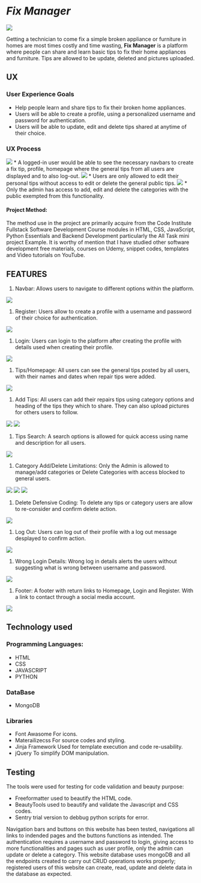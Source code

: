 # *Fix Manager*
<img src="static/assets/home.png">

Getting a technician to come fix a simple broken appliance or furniture in homes are most times costly and time wasting,  **Fix Manager** is a platform where people can share and learn basic tips to fix their home appliances and furniture. Tips are allowed to be update, deleted and pictures uploaded.


## UX

### User Experience Goals

* Help people learn and share tips to fix their broken home appliances.
* Users will be able to create a profile, using a personalized username and password for authentication.
* Users will be able to update, edit and delete tips shared at anytime of their choice.

### UX Process

<img src="static/assets/ux1.png">
* A logged-in user would be able to see the necessary navbars to create a fix tip, profile, homepage where the general tips from all users are displayed and to also log-out.

<img src="static/assets/ux2.png">
* Users are only allowed to edit their personal tips without access to edit or delete the general public tips.


<img src="static/assets/admin.png">
* Only the admin has access to add, edit and delete the categories with the public exempted from this functionality.



#### Project Method:
The method use in the project are primarily acquire from the Code Institute Fullstack Software Development Course modules in HTML, CSS, JavaScript, Python Essentials and Backend Development particularly the All Task mini project Example. It is worthy of mention that I have studied other software development free materials, courses on Udemy, snippet codes, templates and Video tutorials on YouTube.



## FEATURES

1. Navbar: Allows users to navigate to different options within the platform.
<img src="static/assets/home.png">

1. Register: Users allow to create a profile with a username and password of their choice for authentication.
<img src="static/assets/register.png">

1. Login: Users can login to the platform after creating the profile with details used when creating their profile.
<img src="static/assets/login.png">

1. Tips/Homepage: All users can see the general tips posted by all users, with their names and dates when repair tips were added.
<img src="static/assets/tips.png">

1. Add Tips: All users can add their repairs tips using category options and heading of the tips they which to share. They can also upload pictures for others users to follow.
<img src="static/assets/add_tips.png">
<img src="static/assets/add_tips2.png">

1. Tips Search: A search options is allowed for quick access using name and description for all users.
<img src="static/assets/tips_search.png">

1. Category Add/Delete Limitations: Only the Admin is allowed to manage/add categories or Delete Categories with access blocked to general users.
<img src="static/assets/manage_cate.png">
<img src="static/assets/add_cate.png">
<img src="static/assets/admin.png">

1. Delete Defensive Coding: To delete any tips or category users are allow to re-consider and confirm delete action.
<img src="static/assets/delete_cate.png">

1. Log Out: Users can log out of their profile with a log out message desplayed to confirm action.
<img src="static/assets/logout.png">

1. Wrong Login Details: Wrong log in details alerts the users without suggesting what is wrong between username and password.
<img src="static/assets/wro.png">

1. Footer: A footer with return links to Homepage, Login and Register. With a link to contact through a social media account.
<img src="static/assets/footer.png">

## Technology used

### Programming Languages:
* HTML
* CSS
* JAVASCRIPT
* PYTHON

### DataBase

* MongoDB

### Libraries
* Font Awasome  For icons.
* Materailizecss For source codes and styling.
* Jinja Framework Used for template execution and code re-usability.
* jQuery To simplify DOM manipulation.

## Testing

The tools were used for testing for code validation and beauty purpose:

* Freeformatter used to beautify the HTML code.
* BeautyTools used to beautify and validate the Javascript and CSS codes.
* Sentry trial version to debbug python scripts for error.

Navigation bars and buttons on this website has been tested, navigations all links to indended pages and the buttons functions as intended. The authentication requires a username and password to login, giving access to more functionalities and pages such as user profile, only the admin can update or delete a category. This website database uses mongoDB and all the endpoints created to carry out CRUD operations works properly; registered users of this website can create, read, update and delete data in the database as expected.
